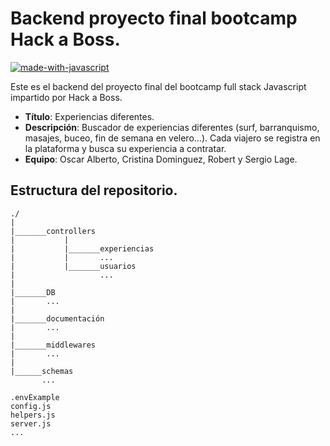 # Backend proyecto final bootcamp Hack a Boss.
[![made-with-javascript](https://img.shields.io/badge/Made%20with-JavaScript-1f425f.svg)](https://www.javascript.com)

Este es el backend del proyecto final del bootcamp full stack Javascript impartido por Hack a Boss.

- **Título**: Experiencias diferentes.
- **Descripción**: Buscador de experiencias diferentes (surf, barranquismo, masajes, buceo, fin de semana en velero…).
Cada viajero se registra en la plataforma y busca su experiencia a contratar.
- **Equipo**: Oscar Alberto, Cristina Dominguez, Robert y Sergio Lage.

## Estructura del repositorio.

    ./
    |
    |_______controllers
    |           |
    |           |_______experiencias      
    |           |       ...
    |           |_______usuarios
    |                   ...
    |
    |_______DB
    |       ...
    |
    |_______documentación
    |       ...
    |
    |_______middlewares
    |       ...
    |
    |______schemas
           ...

    .envExample
    config.js
    helpers.js
    server.js
    ...
    
    


